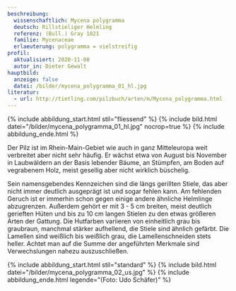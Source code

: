 ```yaml
---
beschreibung:
  wissenschaftlich: Mycena polygramma
  deutsch: Rillstieliger Helmling
  referenz: (Bull.) Gray 1821
  familie: Mycenaceae
  erlaeuterung: polygramma = vielstreifig
profil:
  aktualisiert: 2020-11-08
  autor_in: Dieter Gewalt
hauptbild:
  anzeige: false
  datei: /bilder/mycena_polygramma_01_hl.jpg
literatur:
  - url: http://tintling.com/pilzbuch/arten/m/Mycena_polygramma.html
---
```

{% include abbildung_start.html stil="fliessend" %}
{% include bild.html datei="/bilder/mycena_polygramma_01_hl.jpg" nocrop=true %}
{% include abbildung_ende.html %}

Der Pilz ist im Rhein-Main-Gebiet wie auch in ganz Mitteleuropa weit verbreitet aber nicht sehr häufig. Er wächst etwa von August bis November in Laubwäldern an der Basis lebender Bäume, an Stümpfen, am Boden auf vegrabenem Holz, meist gesellig aber nicht wirklich büschelig.

Sein namensgebendes Kennzeichen sind die längs gerillten Stiele, das aber nicht immer deutlich ausgeprägt ist und sogar fehlen kann. Am fehlenden Geruch ist er immerhin schon gegen einige andere ähnliche Helmlinge abzugrenzen. Außerdem gehört er mit 3 - 5 cm breiten, meist deutlich gerieften Hüten und bis zu 10 cm langen Stielen zu den etwas größeren Arten der Gattung. Die Hutfarben variieren von einheitlich grau bis graubraun, manchmal stärker aufhellend, die Stiele sind ähnlich gefärbt. Die Lamellen sind weißlich bis weißlich grau, die Lamellenschneiden stets heller. Achtet man auf die Summe der angeführten Merkmale sind Verwechslungen nahezu auszuschließen.

{% include abbildung_start.html stil="standard" %}
{% include bild.html datei="/bilder/mycena_polygramma_02_us.jpg" %}
{% include abbildung_ende.html legende="(Foto: Udo Schäfer)" %}